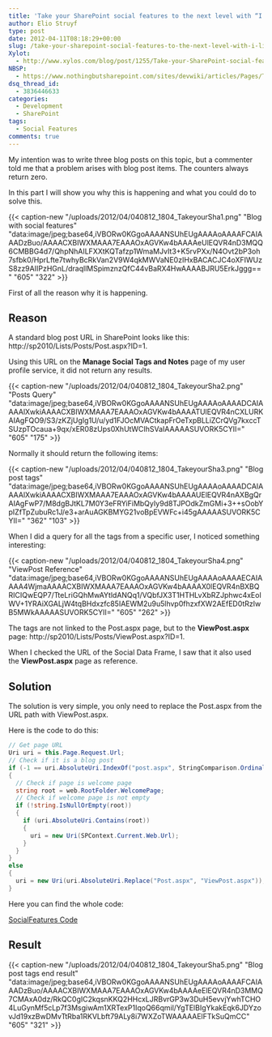 ```yaml
---
title: 'Take your SharePoint social features to the next level with “I like it” and “Tags” counters: Part 4'
author: Elio Struyf
type: post
date: 2012-04-11T08:18:29+00:00
slug: /take-your-sharepoint-social-features-to-the-next-level-with-i-like-it-and-tags-counters-part-4-2/
Xylot:
  - http://www.xylos.com/blog/post/1255/Take-your-SharePoint-social-features-to-the-next-level-with-I-like-it-and-Tags-counters-Part-4/
NBSP:
  - https://www.nothingbutsharepoint.com/sites/devwiki/articles/Pages/Take-your-SharePoint-social-features-to-the-next-level-with-I-like-it-and-Tags-counters-Part-4.aspx
dsq_thread_id:
  - 3836446633
categories:
  - Development
  - SharePoint
tags:
  - Social Features
comments: true
---
```


My intention was to write three blog posts on this topic, but a commenter told me that a problem arises with blog post items. The counters always return zero.

In this part I will show you why this is happening and what you could do to solve this.

{{< caption-new "/uploads/2012/04/040812_1804_TakeyourSha1.png" "Blog with social features"  "data:image/jpeg;base64,iVBORw0KGgoAAAANSUhEUgAAAAoAAAAFCAIAAADzBuo/AAAACXBIWXMAAA7EAAAOxAGVKw4bAAAAeUlEQVR4nD3MQQ6CMBBG4d7/QhpNhAILFXXtKQTafzp1WmaMJvIt3+K5rvPXx/N4Ovt2bP3oh7sfbk0/HprLfte7twhyBcRkVan2V9W4qkMWVaNE0zIHxBACACJC4oXFIWUzS8zz9AIIPzHGnL/draqllMSpimznzQfC44vBaRX4HwAAAABJRU5ErkJggg==" "605" "322" >}}

First of all the reason why it is happening.

## Reason

A standard blog post URL in SharePoint looks like this: http://sp2010/Lists/Posts/Post.aspx?ID=1.

Using this URL on the **Manage Social Tags and Notes** page of my user profile service, it did not return any results.

{{< caption-new "/uploads/2012/04/040812_1804_TakeyourSha2.png" "Posts Query"  "data:image/jpeg;base64,iVBORw0KGgoAAAANSUhEUgAAAAoAAAADCAIAAAAlXwkiAAAACXBIWXMAAA7EAAAOxAGVKw4bAAAATUlEQVR4nCXLURKAIAgFQO9/S3/zKZjUgIg1U/u/yd1FJOcMVACtkapFrOeTxpBLLiZCrQVg7kxccTSUzpTOcaua+9qx/xER08zUps0XhUtWCIhSVaIAAAAASUVORK5CYII=" "605" "175" >}}

Normally it should return the following items:

{{< caption-new "/uploads/2012/04/040812_1804_TakeyourSha3.png" "Blog post tags"  "data:image/jpeg;base64,iVBORw0KGgoAAAANSUhEUgAAAAoAAAADCAIAAAAlXwkiAAAACXBIWXMAAA7EAAAOxAGVKw4bAAAAUElEQVR4nAXBgQrAIAgFwP7/M8dgBJtKL7M0Y3eFRYiFiMbQyIy9d8TJPOdkZmGMi+3++sOobYpIZfTpZubuRc1J/e3+arAuAGKBMYG21voBpEVWFc+i45gAAAAASUVORK5CYII=" "362" "103" >}}

When I did a query for all the tags from a specific user, I noticed something interesting:

{{< caption-new "/uploads/2012/04/040812_1804_TakeyourSha4.png" "ViewPost Reference"  "data:image/jpeg;base64,iVBORw0KGgoAAAANSUhEUgAAAAoAAAAECAIAAAA4WjmaAAAACXBIWXMAAA7EAAAOxAGVKw4bAAAAX0lEQVR4nBXBQRICIQwEQP7/TteLriGQhMwAYtldANQq1/VQbfJX3T1HTHLvXbRZJphwc4xEolWV+1YRAiXGALjW4tqBHdxzfc85IAEWM2u9u5lhvp0fhzxfXW2AEfED0tRzIwB5MWkAAAAASUVORK5CYII=" "605" "262" >}}

The tags are not linked to the Post.aspx page, but to the **ViewPost.aspx** page: http://sp2010/Lists/Posts/ViewPost.aspx?ID=1.

When I checked the URL of the Social Data Frame, I saw that it also used the **ViewPost.aspx** page as reference.

## Solution

The solution is very simple, you only need to replace the Post.aspx from the URL path with ViewPost.aspx.

Here is the code to do this:

```csharp
// Get page URL
Uri uri = this.Page.Request.Url;
// Check if it is a blog post
if (-1 == uri.AbsoluteUri.IndexOf("post.aspx", StringComparison.OrdinalIgnoreCase))
{
  // Check if page is welcome page
  string root = web.RootFolder.WelcomePage;
  // Check if welcome page is not empty
  if (!string.IsNullOrEmpty(root))
  {
    if (uri.AbsoluteUri.Contains(root))
    {
      uri = new Uri(SPContext.Current.Web.Url);
    }
  }
}
else
{
  uri = new Uri(uri.AbsoluteUri.Replace("Post.aspx", "ViewPost.aspx"));
}
```

Here you can find the whole code:

[SocialFeatures Code](/uploads/2012/04/SocialFeatures-Part4-Code.txt)

## Result

{{< caption-new "/uploads/2012/04/040812_1804_TakeyourSha5.png" "Blog post tags end result"  "data:image/jpeg;base64,iVBORw0KGgoAAAANSUhEUgAAAAoAAAAFCAIAAADzBuo/AAAACXBIWXMAAA7EAAAOxAGVKw4bAAAAeElEQVR4nD3MMQ7CMAxA0dz/RkQC0gIC2kqsnKKQ2HHcxLJRBvrGP3w3DuH5evvjYwhTCHO4LuGynMf5cLp7f3MsgiwAm1XRTexP1IqoQ66qmil/YgTElBIgYkakEqk6JDYzovJd19xzBwDMvTtRba1RKVLbft79ALy8i7WXZoTWAAAAAElFTkSuQmCC" "605" "321" >}}